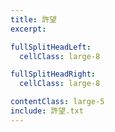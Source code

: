 ```yaml
---
title: 許望
excerpt:

fullSplitHeadLeft:
  cellClass: large-8

fullSplitHeadRight:
  cellClass: large-8

contentClass: large-5
include: 許望.txt
---
```

